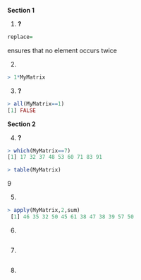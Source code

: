 **Section 1**

1. **?**
````R
replace=
````
ensures that no element occurs twice

2.
````R
> 1*MyMatrix
````

3. **?**
````R
> all(MyMatrix==1)
[1] FALSE
````

**Section 2**

4. **?**
````R
> which(MyMatrix==7)
[1] 17 32 37 48 53 60 71 83 91

> table(MyMatrix)
````
9

5.
````R
> apply(MyMatrix,2,sum)
 [1] 46 35 32 50 45 61 38 47 38 39 57 50
 ````
 
 6.
 ````R
````

7.
````R
````

8.
````R
````
